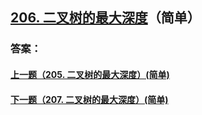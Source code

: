 ## [206. 二叉树的最大深度](https://leetcode-cn.com/problems/merge-two-sorted-lists/)（简单）





### 答案：



#### [上一题（205. 二叉树的最大深度）(简单)](https://github.com/sdwwld/leetCode/blob/master/src/main/java/com/wld/java/leetcode/leetCode0205.md)

#### [下一题（207. 二叉树的最大深度）(简单)](https://github.com/sdwwld/leetCode/blob/master/src/main/java/com/wld/java/leetcode/leetCode0207.md)